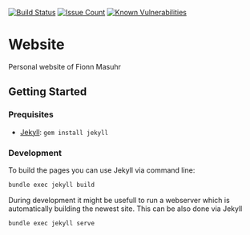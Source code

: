 [![Build Status](https://travis-ci.org/fmasuhr/website.svg?branch=master)](https://travis-ci.org/fmasuhr/website)
[![Issue Count](https://codeclimate.com/github/fmasuhr/website/badges/issue_count.svg)](https://codeclimate.com/github/fmasuhr/website)
[![Known Vulnerabilities](https://snyk.io/test/github/fmasuhr/website/badge.svg)](https://snyk.io/test/github/fmasuhr/website)

# Website

Personal website of Fionn Masuhr

## Getting Started

### Prequisites

* [Jekyll](https://jekyllrb.com): `gem install jekyll`

### Development

To build the pages you can use Jekyll via command line:

```sh
bundle exec jekyll build
```

During development it might be usefull to run a webserver which is automatically building the newest site.
This can be also done via Jekyll

```sh
bundle exec jekyll serve
```
